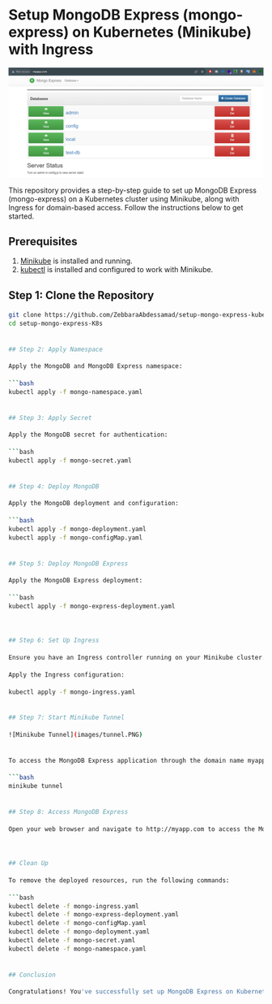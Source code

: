 # Setup MongoDB Express (mongo-express) on Kubernetes (Minikube) with Ingress

![Mongo Express](images/mongo-express.PNG)

This repository provides a step-by-step guide to set up MongoDB Express (mongo-express) on a Kubernetes cluster using Minikube, along with Ingress for domain-based access. Follow the instructions below to get started.

## Prerequisites

1. [Minikube](https://minikube.sigs.k8s.io/docs/start/) is installed and running.
2. [kubectl](https://kubernetes.io/docs/tasks/tools/install-kubectl/) is installed and configured to work with Minikube.


## Step 1: Clone the Repository

```bash
git clone https://github.com/ZebbaraAbdessamad/setup-mongo-express-kubernetes.git
cd setup-mongo-express-K8s


## Step 2: Apply Namespace

Apply the MongoDB and MongoDB Express namespace:

```bash
kubectl apply -f mongo-namespace.yaml


## Step 3: Apply Secret

Apply the MongoDB secret for authentication:

```bash
kubectl apply -f mongo-secret.yaml


## Step 4: Deploy MongoDB

Apply the MongoDB deployment and configuration:

```bash
kubectl apply -f mongo-deployment.yaml
kubectl apply -f mongo-configMap.yaml


## Step 5: Deploy MongoDB Express

Apply the MongoDB Express deployment:

```bash
kubectl apply -f mongo-express-deployment.yaml



## Step 6: Set Up Ingress

Ensure you have an Ingress controller running on your Minikube cluster. If not, you can deploy one like [NGINX-Ingress-Controller](https://kubernetes.github.io/ingress-nginx/deploy/).

Apply the Ingress configuration:

kubectl apply -f mongo-ingress.yaml


## Step 7: Start Minikube Tunnel

![Minikube Tunnel](images/tunnel.PNG)


To access the MongoDB Express application through the domain name myapp.com, start a Minikube tunnel:

```bash
minikube tunnel


## Step 8: Access MongoDB Express

Open your web browser and navigate to http://myapp.com to access the MongoDB Express dashboard.



## Clean Up

To remove the deployed resources, run the following commands:

```bash
kubectl delete -f mongo-ingress.yaml
kubectl delete -f mongo-express-deployment.yaml
kubectl delete -f mongo-configMap.yaml
kubectl delete -f mongo-deployment.yaml
kubectl delete -f mongo-secret.yaml
kubectl delete -f mongo-namespace.yaml


## Conclusion

Congratulations! You've successfully set up MongoDB Express on Kubernetes using Minikube and configured Ingress for domain-based access. You can now manage your MongoDB databases through the user-friendly MongoDB Express interface.




